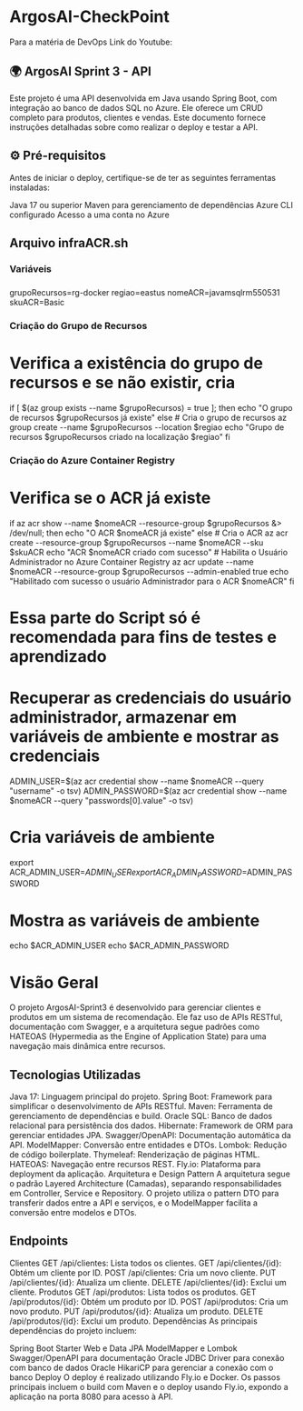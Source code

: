 # ArgosAI-CheckPoint

Para a matéria de DevOps
Link do Youtube: 

## 🌍 ArgosAI Sprint 3 - API
Este projeto é uma API desenvolvida em Java usando Spring Boot, com integração ao banco de dados SQL no Azure. Ele oferece um CRUD completo para produtos, clientes e vendas. Este documento fornece instruções detalhadas sobre como realizar o deploy e testar a API.

## ⚙️ Pré-requisitos
Antes de iniciar o deploy, certifique-se de ter as seguintes ferramentas instaladas:

Java 17 ou superior
Maven para gerenciamento de dependências
Azure CLI configurado
Acesso a uma conta no Azure


## Arquivo infraACR.sh

###
### Variáveis
###
grupoRecursos=rg-docker
regiao=eastus
nomeACR=javamsqlrm550531
skuACR=Basic

###
### Criação do Grupo de Recursos
###
# Verifica a existência do grupo de recursos e se não existir, cria
if [ $(az group exists --name $grupoRecursos) = true ]; then
    echo "O grupo de recursos $grupoRecursos já existe"
else
    # Cria o grupo de recursos
    az group create --name $grupoRecursos --location $regiao
    echo "Grupo de recursos $grupoRecursos criado na localização $regiao"
fi

###
### Criação do Azure Container Registry
###
# Verifica se o ACR já existe
if az acr show --name $nomeACR --resource-group $grupoRecursos &> /dev/null; then
    echo "O ACR $nomeACR já existe"
else
    # Cria o ACR
    az acr create --resource-group $grupoRecursos --name $nomeACR --sku $skuACR
    echo "ACR $nomeACR criado com sucesso"
    # Habilita o Usuário Administrador no Azure Container Registry
    az acr update --name $nomeACR --resource-group $grupoRecursos --admin-enabled true
    echo "Habilitado com sucesso o usuário Administrador para o ACR $nomeACR"
fi

#
# Essa parte do Script só é recomendada para fins de testes e aprendizado
#
# Recuperar as credenciais do usuário administrador, armazenar em variáveis de ambiente e mostrar as credenciais
ADMIN_USER=$(az acr credential show --name $nomeACR --query "username" -o tsv)
ADMIN_PASSWORD=$(az acr credential show --name $nomeACR --query "passwords[0].value" -o tsv)

# Cria variáveis de ambiente
export ACR_ADMIN_USER=$ADMIN_USER
export ACR_ADMIN_PASSWORD=$ADMIN_PASSWORD

# Mostra as variáveis de ambiente
echo $ACR_ADMIN_USER
echo $ACR_ADMIN_PASSWORD



# Visão Geral
O projeto ArgosAI-Sprint3 é desenvolvido para gerenciar clientes e produtos em um sistema de recomendação. Ele faz uso de APIs RESTful, documentação com Swagger, e a arquitetura segue padrões como HATEOAS (Hypermedia as the Engine of Application State) para uma navegação mais dinâmica entre recursos.

## Tecnologias Utilizadas
Java 17: Linguagem principal do projeto.
Spring Boot: Framework para simplificar o desenvolvimento de APIs RESTful.
Maven: Ferramenta de gerenciamento de dependências e build.
Oracle SQL: Banco de dados relacional para persistência dos dados.
Hibernate: Framework de ORM para gerenciar entidades JPA.
Swagger/OpenAPI: Documentação automática da API.
ModelMapper: Conversão entre entidades e DTOs.
Lombok: Redução de código boilerplate.
Thymeleaf: Renderização de páginas HTML.
HATEOAS: Navegação entre recursos REST.
Fly.io: Plataforma para deployment da aplicação.
Arquitetura e Design Pattern
A arquitetura segue o padrão Layered Architecture (Camadas), separando responsabilidades em Controller, Service e Repository. O projeto utiliza o pattern DTO para transferir dados entre a API e serviços, e o ModelMapper facilita a conversão entre modelos e DTOs.

## Endpoints
Clientes
GET /api/clientes: Lista todos os clientes.
GET /api/clientes/{id}: Obtém um cliente por ID.
POST /api/clientes: Cria um novo cliente.
PUT /api/clientes/{id}: Atualiza um cliente.
DELETE /api/clientes/{id}: Exclui um cliente.
Produtos
GET /api/produtos: Lista todos os produtos.
GET /api/produtos/{id}: Obtém um produto por ID.
POST /api/produtos: Cria um novo produto.
PUT /api/produtos/{id}: Atualiza um produto.
DELETE /api/produtos/{id}: Exclui um produto.
Dependências
As principais dependências do projeto incluem:

Spring Boot Starter Web e Data JPA
ModelMapper e Lombok
Swagger/OpenAPI para documentação
Oracle JDBC Driver para conexão com banco de dados Oracle
HikariCP para gerenciar a conexão com o banco
Deploy
O deploy é realizado utilizando Fly.io e Docker. Os passos principais incluem o build com Maven e o deploy usando Fly.io, expondo a aplicação na porta 8080 para acesso à API.

